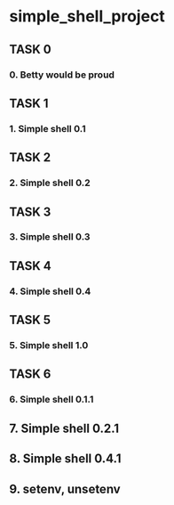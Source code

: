 # simple_shell_project
## TASK 0
### 0. Betty would be proud
## TASK 1
### 1. Simple shell 0.1
##  TASK 2
### 2. Simple shell 0.2
## TASK 3
### 3. Simple shell 0.3
## TASK 4
### 4. Simple shell 0.4
## TASK 5
### 5. Simple shell 1.0
## TASK 6
### 6. Simple shell 0.1.1
## 7. Simple shell 0.2.1
## 8. Simple shell 0.4.1
## 9. setenv, unsetenv

